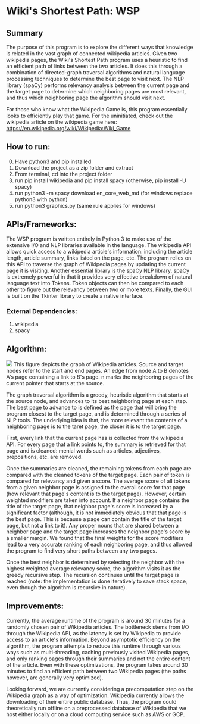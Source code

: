 # Wiki's Shortest Path: WSP
## Summary
The purpose of this program is to explore the different ways that knowledge is related in the vast graph of connected wikipedia articles. Given two wikipedia pages, the Wiki's Shortest Path program uses a heuristic to find an efficient path of links between the two articles. It does this through a combination of directed-graph traversal algorithms and natural language processing techniques to determine the best page to visit next. The NLP library (spaCy) performs relevancy analysis between the current page and the target page to determine which neighboring pages are most relevant, and thus which neighboring page the algorithm should visit next.

For those who know what the Wikipedia Game is, this program essentially looks to efficiently play that game. For the uninitiated, check out the wikipedia article on the wikipedia game here: https://en.wikipedia.org/wiki/Wikipedia:Wiki_Game

## How to run:
0. Have python3 and pip installed
1. Download the project as a zip folder and extract
2. From terminal, cd into the project folder
3. run pip install wikipedia and pip install spacy (otherwise, pip install -U spacy)
4. run python3 -m spacy download en_core_web_md (for windows replace python3 with python)
5. run python3 graphics.py (same rule applies for windows)

## APIs/Frameworks:
The WSP program is written entirely in Python 3 to make use of the extensive I/O and NLP libraries available in the language. The wikipedia API allows quick access to a wikipedia article's information: including the article length, article summary, links listed on the page, etc. The program relies on this API to traverse the graph of Wikipedia pages by updating the current page it is visiting. Another essential library is the spaCy NLP library. spaCy is extremely powerful in that it provides very effective breakdown of natural language text into Tokens. Token objects can then be compared to each other to figure out the relevancy between two or more texts. Finally, the GUI is built on the Tkinter library to create a native interface.

### External Dependencies:
1. wikipedia
2. spacy

## Algorithm:
![](https://i.imgur.com/DyXIhR3.png)
This figure depicts the graph of Wikipedia articles. Source and target nodes refer to the start and end pages. An edge from node A to B denotes A's page containing a link to B's page. n marks the neighboring pages of the current pointer that starts at the source.

The graph traversal algorithm is a greedy, heuristic algorithm that starts at the source node, and advances to its best neighboring page at each step. The best page to advance to is defined as the page that will bring the program closest to the target page, and is determined through a series of NLP tools. The underlying idea is that, the more relevant the contents of a neighboring page is to the taret page, the closer it is to the target page. 

First, every link that the current page has is collected from the wikipedia API. For every page that a link points to, the summary is retrieved for that page and is cleaned: menial words such as articles, adjectives, prepositions, etc. are removed. 

Once the summaries are cleaned, the remaining tokens from each page are compared with the cleaned tokens of the target page. Each pair of token is compared for relevancy and given a score. The average score of all tokens from a given neighbor page is assigned to the overall score for that page (how relevant that page's content is to the target page). However, certain weighted modifiers are taken into account. If a neighbor page contains the title of the target page, that neighbor page's score is increased by a significant factor (although, it is not immediately obvious that that page is the best page. This is because a page can contain the title of the target page, but not a link to it). Any proper nouns that are shared between a neighbor page and the target page increases the neighbor page's score by a smaller margin. We found that the final weights for the score modifiers lead to a very accurate ranking of each neighboring page, and thus allowed the program to find very short paths between any two pages.

Once the best neighbor is determined by selecting the neighbor with the highest weighted average relevancy score, the algorithm visits it as the greedy recursive step. The recursion continues until the target page is reached (note: the implementation is done iteratively to save stack space, even though the algorithm is recursive in nature). 

## Improvements:
Currently, the average runtime of the program is around 30 minutes for a randomly chosen pair of Wikipedia articles. The bottleneck stems from I/O through the Wikipedia API, as the latency is set by Wikipedia to provide access to an article's information. Beyond asymptotic efficiency on the algorithm, the program attempts to reduce this runtime through various ways such as multi-threading, caching previously visited Wikipedia pages, and only ranking pages through their summaries and not the entire content of the article. Even with these optimizations, the program takes around 30 minutes to find an efficient path between two Wikipedia pages (the paths however, are generally very optimized). 

Looking forward, we are currently considering a precomputation step on the Wikipedia graph as a way of optimization. Wikipedia currently allows the downloading of their entire public database. Thus, the program could theoretically run offline on a preprocessed database of Wikipedia that we host either locally or on a cloud computing service such as AWS or GCP.
